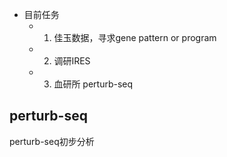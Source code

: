 
- 目前任务
	- 1. 佳玉数据，寻求gene pattern or program
	- 2. 调研IRES
	- 3. 血研所 perturb-seq

## perturb-seq

perturb-seq初步分析
